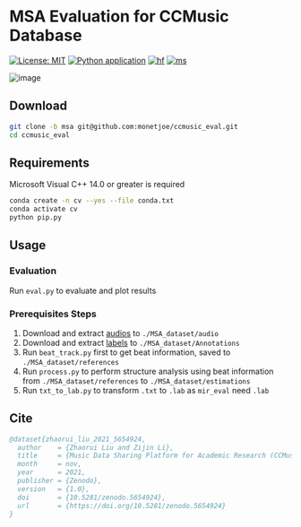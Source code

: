 # MSA Evaluation for CCMusic Database
[![License: MIT](https://img.shields.io/github/license/monetjoe/ccmusic_eval.svg)](https://github.com/monetjoe/ccmusic_eval/blob/main/LICENSE)
[![Python application](https://github.com/monetjoe/ccmusic_eval/actions/workflows/python-app.yml/badge.svg)](https://github.com/monetjoe/ccmusic_eval/actions/workflows/python-app.yml)
[![hf](https://img.shields.io/badge/HuggingFace-song__structure-ffd21e.svg)](https://huggingface.co/ccmusic-database/song_structure)
[![ms](https://img.shields.io/badge/ModelScope-song__structure-816DF8.svg)](https://www.modelscope.cn/models/ccmusic-database/song_structure)

![image](https://github.com/user-attachments/assets/6f15e10c-6b18-4ed3-b7b4-493b2c260058)

## Download
```bash
git clone -b msa git@github.com:monetjoe/ccmusic_eval.git
cd ccmusic_eval
```

## Requirements
Microsoft Visual C++ 14.0 or greater is required
```bash
conda create -n cv --yes --file conda.txt
conda activate cv
python pip.py
```

## Usage
### Evaluation
Run `eval.py` to evaluate and plot results

### Prerequisites Steps
1. Download and extract [audios](https://www.modelscope.cn/datasets/ccmusic-database/song_structure/resolve/master/data/audio.zip) to `./MSA_dataset/audio`
2. Download and extract [labels](https://www.modelscope.cn/datasets/ccmusic-database/song_structure/resolve/master/data/label.zip) to `./MSA_dataset/Annotations`
3. Run `beat_track.py` first to get beat information, saved to `./MSA_dataset/references`
4. Run `process.py` to perform structure analysis using beat information from `./MSA_dataset/references` to `./MSA_dataset/estimations`
5. Run `txt_to_lab.py` to transform `.txt` to `.lab` as `mir_eval` need `.lab`

## Cite
```bibtex
@dataset{zhaorui_liu_2021_5654924,
  author    = {Zhaorui Liu and Zijin Li},
  title     = {Music Data Sharing Platform for Academic Research (CCMusic)},
  month     = nov,
  year      = 2021,
  publisher = {Zenodo},
  version   = {1.0},
  doi       = {10.5281/zenodo.5654924},
  url       = {https://doi.org/10.5281/zenodo.5654924}
}
```
